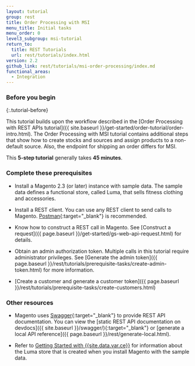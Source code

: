 ```yaml
---
layout: tutorial
group: rest
title: Order Processing with MSI
menu_title: Initial tasks
menu_order: 0
level3_subgroup: msi-tutorial
return_to:
  title: REST Tutorials
  url: rest/tutorials/index.html
version: 2.2
github_link: rest/tutorials/msi-order-processing/index.md
functional_areas:
  - Integration
---
```


### Before you begin
{:.tutorial-before}

This tutorial builds upon the workflow described in the [Order Processing with REST APIs tutorial]({{ site.baseurl }}/get-started/order-tutorial/order-intro.html). The Order Processing with MSI tutorial contains additional steps that show how to create stocks and sources and assign products to a non-default source. Also, the endpoint for shipping an order differs for MSI.

This **5-step tutorial** generally takes **45 minutes**.

### Complete these prerequisites

* Install a Magento 2.3 (or later) instance with sample data. The sample data defines a functional store, called Luma, that sells fitness clothing and accessories.

* Install a REST client. You can use any REST client to send calls to Magento. [Postman](https://www.getpostman.com/){:target="_blank"} is recommended.

* Know how to construct a REST call in Magento. See [Construct a request]({{ page.baseurl }}/get-started/gs-web-api-request.html) for details.

* Obtain an admin authorization token. Multiple calls in this tutorial require administrator privileges. See [Generate the admin token]({{ page.baseurl }}/rest/tutorials/prerequisite-tasks/create-admin-token.html) for more information.

* [Create a customer and generate a customer token]({{ page.baseurl }}/rest/tutorials/prerequisite-tasks/create-customers.html)

### Other resources

* Magento uses [Swagger](https://swagger.io/){:target="_blank"} to provide REST API documentation. You can view the [static REST API documentation on devdocs]({{ site.baseurl }}/swagger/){:target="_blank"} or [generate a local API reference]({{ page.baseurl }}/rest/generate-local.html).

* Refer to [Getting Started with {{site.data.var.ce}}](http://docs.magento.com/m2/ce/user_guide/getting-started.html) for information about the Luma store that is created when you install Magento with the sample data.
